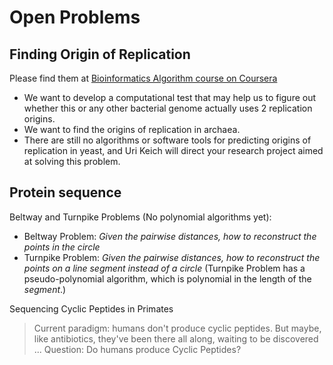 # Open Problems

## Finding Origin of Replication
Please find them at [Bioinformatics Algorithm course on Coursera](https://class.coursera.org/bioinformatics-001/lecture/49)
* We want to develop a computational test that may help us to figure out whether this or any other bacterial genome actually uses 2 replication origins.
* We want to find the origins of replication in archaea.
* There are still no algorithms or software tools for predicting origins of replication in yeast, and Uri Keich will direct your research project aimed at solving this problem.

## Protein sequence
Beltway and Turnpike Problems (No polynomial algorithms yet):
* Beltway Problem: *Given the pairwise distances, how to reconstruct the points in the circle*
* Turnpike Problem: *Given the pairwise distances, how to reconstruct the points on a line segment instead of a circle* (Turnpike Problem has a pseudo-polynomial algorithm, which is polynomial in the length of the *segment*.)

Sequencing Cyclic Peptides in Primates
> Current paradigm: humans don't produce cyclic peptides. But maybe, like antibiotics, they've been there all along, waiting to be discovered ...
> Question: Do humans produce Cyclic Peptides?


